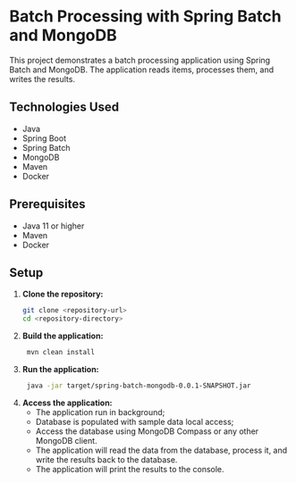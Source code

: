 # Batch Processing with Spring Batch and MongoDB

This project demonstrates a batch processing application using Spring Batch and MongoDB. The application reads items, processes them, and writes the results.

## Technologies Used

- Java
- Spring Boot
- Spring Batch
- MongoDB
- Maven
- Docker

## Prerequisites

- Java 11 or higher
- Maven
- Docker

## Setup

1. **Clone the repository:**
   ```sh
   git clone <repository-url>
   cd <repository-directory>
    ```
2. **Build the application:**   
   ```sh
    mvn clean install
    ```
3. **Run the application:**   
   ```sh
    java -jar target/spring-batch-mongodb-0.0.1-SNAPSHOT.jar
    ```
4. **Access the application:**
    - The application run in background;
    - Database is populated with sample data local access;
    - Access the database using MongoDB Compass or any other MongoDB client.
    - The application will read the data from the database, process it, and write the results back to the database.
    - The application will print the results to the console. 


   
    

